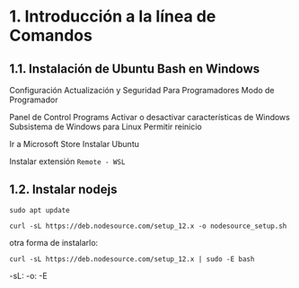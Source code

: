 # 1. Introducción a la línea de Comandos

## 1.1. Instalación de Ubuntu Bash en Windows

Configuración
Actualización y Seguridad
Para Programadores
Modo de Programador

Panel de Control
Programs
Activar o desactivar características de Windows
Subsistema de Windows para Linux
Permitir reinicio

Ir a Microsoft Store
Instalar Ubuntu

Instalar extensión `Remote - WSL`

## 1.2. Instalar nodejs

```
sudo apt update
```


```
curl -sL https://deb.nodesource.com/setup_12.x -o nodesource_setup.sh
```

otra forma de instalarlo:
```
curl -sL https://deb.nodesource.com/setup_12.x | sudo -E bash
```

-sL:
-o:
-E